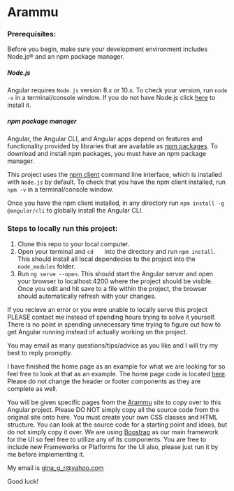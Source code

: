 # Arammu

### Prerequisites:
Before you begin, make sure your development environment includes Node.js® and an npm package manager.
##### Node.js
Angular requires `Node.js` version 8.x or 10.x.
To check your version, run `node -v` in a terminal/console window.
If you do not have Node.js click [here](nodejs.org) to install it.

##### npm package manager
Angular, the Angular CLI, and Angular apps depend on features and functionality provided by libraries that are available as [npm packages](https://docs.npmjs.com/about-npm/index.html). To download and install npm packages, you must have an npm package manager.

This project uses the [npm client](https://docs.npmjs.com/cli/install) command line interface, which is installed with `Node.js` by default.
To check that you have the npm client installed, run `npm -v` in a terminal/console window.

Once you have the npm client installed, in any directory run `npm install -g @angular/cli` to globally install the Angular CLI.

### Steps to locally run this project:
1. Clone this repo to your local computer.
2. Open your terminal and `cd   ` into the directory and run `npm install`. This should install all local dependecies to the project into the  `node_modules` folder.
3. Run `ng serve --open`. This should start the Angular server and open your browser to localhost:4200 where the project should be visible. Once you edit and hit save to a file within the project, the browser should automatically refresh with your changes.

If you recieve an error or you were unable to locally serve this project PLEASE contact me instead of spending hours trying to solve it yourself. There is no point in spending unnecessary time trying to figure out how to get Angular running instead of actually working on the project.

You may email as many questions/tips/advice as you like and I will try my best to reply promptly. 

I have finished the home page as an example for what we are looking for so feel free to look at that as an example. The home page code is located [here](src/app/home). Please do not change the header or footer components as they are complete as well.

You will be given specific pages from the [Arammu](https://www.arammu.org) site to copy over to this Angular project. Please DO NOT simply copy all the source code from the original site onto here. You must create your own CSS classes and HTML structure. You can look at the source code for a starting point and ideas, but do not simply copy it over. We are using [Boostrap](https://getbootstrap.com/docs/4.1/layout/overview/) as our main framework for the UI so feel free to utilize any of its components. You are free to include new Frameworks or Platforms for the UI also, please just run it by me before implementing it.

My email is gina_g_r@yahoo.com

Good luck!